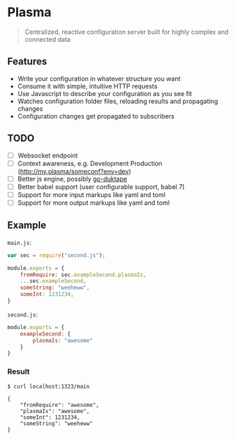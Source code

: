 
# Plasma

> Centralized, reactive configuration server built for highly complex and connected data

## Features

* Write your configuration in whatever structure you want
* Consume it with simple, intuitive HTTP requests
* Use Javascript to describe your configuration as you see fit
* Watches configuration folder files, reloading results and propagating changes
* Configuration changes get propagated to subscribers

## TODO

- [ ] Websocket endpoint
- [ ] Context awareness, e.g. Development Production (http://my.plasma/someconf?env=dev)
- [ ] Better js engine, possibly [go-duktape](https://github.com/olebedev/go-duktape)
- [ ] Better babel support (user configurable support, babel 7)
- [ ] Support for more input markups like yaml and toml
- [ ] Support for more output markups like yaml and toml

## Example

`main.js`:
```js
var sec = require("second.js");

module.exports = {
    fromRequire: sec.exampleSecond.plasmaIs,
    ...sec.exampleSecond,
    someString: "weeheww",
    someInt: 1231234,
}
```

`second.js`:
```js
module.exports = {
    exampleSecond: {
        plasmaIs: "awesome"
    }
}
```

### Result

```
$ curl localhost:1323/main

{
    "fromRequire": "awesome",
    "plasmaIs": "awesome",
    "someInt": 1231234,
    "someString": "weeheww"
}
```

